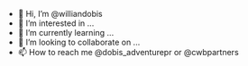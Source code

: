 - 👋 Hi, I’m @williandobis
- 👀 I’m interested in ...
- 🌱 I’m currently learning ...
- 💞️ I’m looking to collaborate on ...
- 📫 How to reach me @dobis_adventurepr or @cwbpartners

<!---
williandobis/williandobis is a ✨ special ✨ repository because its `README.md` (this file) appears on your GitHub profile.
You can click the Preview link to take a look at your changes.
--->
